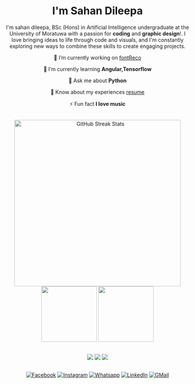 <div align="center">

# I'm Sahan Dileepa

I'm sahan dileepa, BSc (Hons) in Artificial Intelligence undergraduate at the University of Moratuwa with a passion for **coding** and **graphic design**!. I love bringing ideas to life through code and visuals, and I'm constantly exploring new ways to combine these skills to create engaging projects.


🔭 I’m currently working on [fontReco](https://github.com/ravindusenavirathna/fontreco)

🌱 I’m currently learning **Angular,Tensorflow**

💬 Ask me about **Python**

📄 Know about my experiences [resume](https://www.canva.com/design/DAGQb1SrLnE/STySMJ1KZ9NZVR7wXEM5sA/edit)

⚡ Fun fact **I love music**
</div>

##

<div align="center">
<img width=450 src="https://github-readme-streak-stats.herokuapp.com?user=psda2&theme=light&stroke=210279&ring=210279&&fire=210279&currStreakLabel=210279&" alt="GitHub Streak Stats"/>
  <br/>
<img src="https://github-readme-stats.vercel.app/api/top-langs/?username=psda2&layout=compact&title_color=210279&count_private=true&size_weight=0.5&count_weight=0.5" height=150>
<img src="https://github-readme-stats.vercel.app/api?username=psda2&rank_icon=github&title_color=210279&" height=150>
</div>

##

<div align="center">
<img src="https://skillicons.dev/icons?i=python,java,react,vite,mysql,vscode,pycharm,webstorm,idea,clion,anaconda,figma&theme=light">
<img src="https://skillicons.dev/icons?i=blender,sketchup,autocad,github,npm,pytorch,opencv,tensorflow,threejs,azure,firebase,flask&theme=light">
<img src="https://skillicons.dev/icons?i=c,html,css,js,mongodb,photoshop,illustrator,ae,premiere,git,bootstrap,sass&theme=light">
</div>

##

<div align=center>

[![Facebook](https://img.shields.io/badge/Facebook-%231877F2.svg?style=flat&logo=facebook&logoColor=white)](https://fb.com/ds.abey2)
[![Instagram](https://img.shields.io/badge/Instagram-%23E4405F.svg?style=flat&logo=instagram&logoColor=white)](https://instagram.com/ds.abey)
[![Whatsapp](https://img.shields.io/badge/WhatsApp-25D366?logo=whatsapp&logoColor=fff&style=flat)](https://wa.me/+94702542923)
[![LinkedIn](https://img.shields.io/badge/LinkedIn-%230077B5.svg?style=flat&logo=linkedin&logoColor=white)](https://www.linkedin.com/in/sahan-dileepa-b6aaa3217/)
[![GMail](https://img.shields.io/badge/Gmail-333333?style=flat-&logo=gmail&logoColor=red)](mailto:sahandileepa271@gmail.com)

</div>
